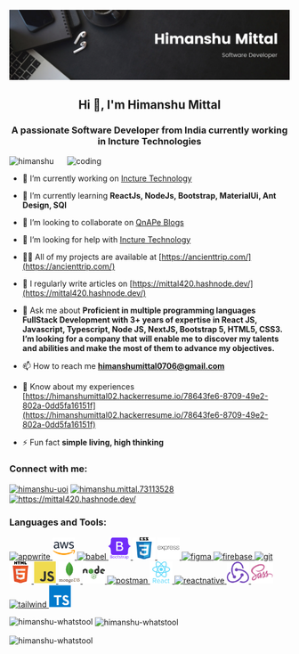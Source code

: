 ![logo](https://github.com/himanshumittal0706/himanshumittal0706/blob/main/Github_banner.png)
<h2 align="center">Hi 👋, I'm Himanshu Mittal</h2>
<h3 align="center">A passionate Software Developer from India currently working in Incture Technologies</h3>

<img align="right" alt="coding" width="400" src="https://camo.githubusercontent.com/19db51af5f90f1b152bc0b9078f5fe97053955be5074f03f17019c70345bdcdb/68747470733a2f2f6d69726f2e6d656469756d2e636f6d2f6d61782f313336302f302a37513379765349765f7430696f4a2d5a2e676966" >

<p align="left"> <img src="https://komarev.com/ghpvc/?username=himanshu-whatstool&label=Profile%20views&color=0e75b6&style=flat" alt="himanshu" /> </p>

- 🔭 I’m currently working on [Incture Technology](https://incture.com/)

- 🌱 I’m currently learning **ReactJs, NodeJs, Bootstrap, MaterialUi, Ant Design, SQl**

- 👯 I’m looking to collaborate on [QnAPe Blogs](https://qnape.com/)

- 🤝 I’m looking for help with [Incture Technology](https://incture.com/)

- 👨‍💻 All of my projects are available at [https://ancienttrip.com/](https://ancienttrip.com/)

- 📝 I regularly write articles on [https://mittal420.hashnode.dev/](https://mittal420.hashnode.dev/)

- 💬 Ask me about **Proficient in multiple programming languages FullStack Development with 3+ years of expertise in React JS, Javascript, Typescript, Node JS, NextJS, Bootstrap 5, HTML5, CSS3. I’m looking for a company that will enable me to discover my talents and abilities and make the most of them to advance my objectives.**

- 📫 How to reach me **himanshumittal0706@gmail.com**

- 📄 Know about my experiences [https://himanshumittal02.hackerresume.io/78643fe6-8709-49e2-802a-0dd5fa16151f](https://himanshumittal02.hackerresume.io/78643fe6-8709-49e2-802a-0dd5fa16151f)

- ⚡ Fun fact **simple living, high thinking**

<h3 align="left">Connect with me:</h3>
<p align="left">
<a href="https://linkedin.com/in/himanshu-uoi" target="blank"><img align="center" src="https://raw.githubusercontent.com/rahuldkjain/github-profile-readme-generator/master/src/images/icons/Social/linked-in-alt.svg" alt="himanshu-uoi" height="30" width="40" /></a>
<a href="https://fb.com/himanshu.mittal.73113528" target="blank"><img align="center" src="https://raw.githubusercontent.com/rahuldkjain/github-profile-readme-generator/master/src/images/icons/Social/facebook.svg" alt="himanshu.mittal.73113528" height="30" width="40" /></a>
<a href="https://hashnode.com/https://mittal420.hashnode.dev/" target="blank"><img align="center" src="https://raw.githubusercontent.com/rahuldkjain/github-profile-readme-generator/master/src/images/icons/Social/hashnode.svg" alt="https://mittal420.hashnode.dev/" height="30" width="40" /></a>
</p>

<h3 align="left">Languages and Tools:</h3>
<p align="left"> <a href="https://appwrite.io" target="_blank" rel="noreferrer"> <img src="https://www.vectorlogo.zone/logos/appwriteio/appwriteio-icon.svg" alt="appwrite" width="40" height="40"/> </a> <a href="https://aws.amazon.com" target="_blank" rel="noreferrer"> <img src="https://raw.githubusercontent.com/devicons/devicon/master/icons/amazonwebservices/amazonwebservices-original-wordmark.svg" alt="aws" width="40" height="40"/> </a> <a href="https://babeljs.io/" target="_blank" rel="noreferrer"> <img src="https://www.vectorlogo.zone/logos/babeljs/babeljs-icon.svg" alt="babel" width="40" height="40"/> </a> <a href="https://getbootstrap.com" target="_blank" rel="noreferrer"> <img src="https://raw.githubusercontent.com/devicons/devicon/master/icons/bootstrap/bootstrap-plain-wordmark.svg" alt="bootstrap" width="40" height="40"/> </a> <a href="https://www.w3schools.com/css/" target="_blank" rel="noreferrer"> <img src="https://raw.githubusercontent.com/devicons/devicon/master/icons/css3/css3-original-wordmark.svg" alt="css3" width="40" height="40"/> </a> <a href="https://expressjs.com" target="_blank" rel="noreferrer"> <img src="https://raw.githubusercontent.com/devicons/devicon/master/icons/express/express-original-wordmark.svg" alt="express" width="40" height="40"/> </a> <a href="https://www.figma.com/" target="_blank" rel="noreferrer"> <img src="https://www.vectorlogo.zone/logos/figma/figma-icon.svg" alt="figma" width="40" height="40"/> </a> <a href="https://firebase.google.com/" target="_blank" rel="noreferrer"> <img src="https://www.vectorlogo.zone/logos/firebase/firebase-icon.svg" alt="firebase" width="40" height="40"/> </a> <a href="https://git-scm.com/" target="_blank" rel="noreferrer"> <img src="https://www.vectorlogo.zone/logos/git-scm/git-scm-icon.svg" alt="git" width="40" height="40"/> </a> <a href="https://www.w3.org/html/" target="_blank" rel="noreferrer"> <img src="https://raw.githubusercontent.com/devicons/devicon/master/icons/html5/html5-original-wordmark.svg" alt="html5" width="40" height="40"/> </a> <a href="https://developer.mozilla.org/en-US/docs/Web/JavaScript" target="_blank" rel="noreferrer"> <img src="https://raw.githubusercontent.com/devicons/devicon/master/icons/javascript/javascript-original.svg" alt="javascript" width="40" height="40"/> </a> <a href="https://www.mongodb.com/" target="_blank" rel="noreferrer"> <img src="https://raw.githubusercontent.com/devicons/devicon/master/icons/mongodb/mongodb-original-wordmark.svg" alt="mongodb" width="40" height="40"/> </a> <a href="https://nodejs.org" target="_blank" rel="noreferrer"> <img src="https://raw.githubusercontent.com/devicons/devicon/master/icons/nodejs/nodejs-original-wordmark.svg" alt="nodejs" width="40" height="40"/> </a> <a href="https://postman.com" target="_blank" rel="noreferrer"> <img src="https://www.vectorlogo.zone/logos/getpostman/getpostman-icon.svg" alt="postman" width="40" height="40"/> </a> <a href="https://reactjs.org/" target="_blank" rel="noreferrer"> <img src="https://raw.githubusercontent.com/devicons/devicon/master/icons/react/react-original-wordmark.svg" alt="react" width="40" height="40"/> </a> <a href="https://reactnative.dev/" target="_blank" rel="noreferrer"> <img src="https://reactnative.dev/img/header_logo.svg" alt="reactnative" width="40" height="40"/> </a> <a href="https://redux.js.org" target="_blank" rel="noreferrer"> <img src="https://raw.githubusercontent.com/devicons/devicon/master/icons/redux/redux-original.svg" alt="redux" width="40" height="40"/> </a> <a href="https://sass-lang.com" target="_blank" rel="noreferrer"> <img src="https://raw.githubusercontent.com/devicons/devicon/master/icons/sass/sass-original.svg" alt="sass" width="40" height="40"/> </a> <a href="https://tailwindcss.com/" target="_blank" rel="noreferrer"> <img src="https://www.vectorlogo.zone/logos/tailwindcss/tailwindcss-icon.svg" alt="tailwind" width="40" height="40"/> </a> <a href="https://www.typescriptlang.org/" target="_blank" rel="noreferrer"> <img src="https://raw.githubusercontent.com/devicons/devicon/master/icons/typescript/typescript-original.svg" alt="typescript" width="40" height="40"/> </a> </p>

<p><img align="left" src="https://github-readme-stats.vercel.app/api/top-langs?username=himanshu-whatstool&show_icons=true&locale=en&layout=compact" alt="himanshu-whatstool" /></p>

<p>&nbsp;<img align="center" src="https://github-readme-stats.vercel.app/api?username=himanshu-whatstool&show_icons=true&locale=en" alt="himanshu-whatstool" /></p>

<p><img align="center" src="https://github-readme-streak-stats.herokuapp.com/?user=himanshu-whatstool&" alt="himanshu-whatstool" /></p>
